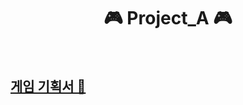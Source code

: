 <h1 align="center"> 🎮︎ Project_A 🎮︎ </h1>

<br>

## [게임 기획서 📜](https://www.notion.so/hyon-il/5f7db7205bf24bb0824b51817623a1e7)
